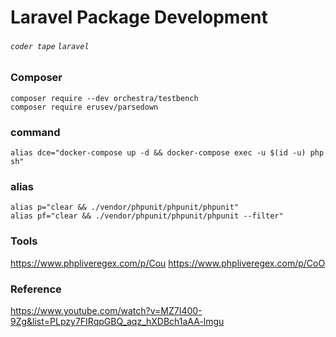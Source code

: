 # Laravel Package Development
###### `coder tape` `laravel`

### Composer

```cmd=
composer require --dev orchestra/testbench
composer require erusev/parsedown
```

### command

```cmd=
alias dce="docker-compose up -d && docker-compose exec -u $(id -u) php sh"
```

### alias

```cmd=
alias p="clear && ./vendor/phpunit/phpunit/phpunit"
alias pf="clear && ./vendor/phpunit/phpunit/phpunit --filter"
```

### Tools

https://www.phpliveregex.com/p/Cou
https://www.phpliveregex.com/p/CoO

### Reference
https://www.youtube.com/watch?v=MZ7I400-9Zg&list=PLpzy7FIRqpGBQ_aqz_hXDBch1aAA-lmgu